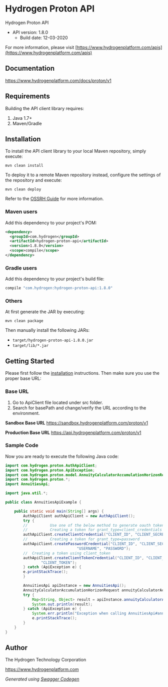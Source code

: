 # Hydrogen Proton API

Hydrogen Proton API
- API version: 1.8.0
  - Build date: 12-03-2020

For more information, please visit [https://www.hydrogenplatform.com/apis](https://www.hydrogenplatform.com/apis)

## Documentation

https://www.hydrogenplatform.com/docs/proton/v1

## Requirements

Building the API client library requires:
1. Java 1.7+
2. Maven/Gradle

## Installation

To install the API client library to your local Maven repository, simply execute:

```shell
mvn clean install
```

To deploy it to a remote Maven repository instead, configure the settings of the repository and execute:

```shell
mvn clean deploy
```

Refer to the [OSSRH Guide](http://central.sonatype.org/pages/ossrh-guide.html) for more information.

### Maven users

Add this dependency to your project's POM:

```xml
<dependency>
  <groupId>com.hydrogen</groupId>
  <artifactId>hydrogen-proton-api</artifactId>
  <version>1.8.0</version>
  <scope>compile</scope>
</dependency>
```

### Gradle users

Add this dependency to your project's build file:

```groovy
compile "com.hydrogen:hydrogen-proton-api:1.8.0"
```

### Others

At first generate the JAR by executing:

```shell
mvn clean package
```

Then manually install the following JARs:

* `target/hydrogen-proton-api-1.8.0.jar`
* `target/lib/*.jar`

## Getting Started

Please first follow the [installation](#installation) instructions. Then make sure you use the proper base URL:

### Base URL
1. Go to ApiClient file located under src folder.
2. Search for basePath and change/verify the URL according to the environment.

**Sandbox Base URL**
https://sandbox.hydrogenplatform.com/proton/v1

**Production Base URL**
https://api.hydrogenplatform.com/proton/v1

### Sample Code
Now you are ready to execute the following Java code:

```java
import com.hydrogen.proton.AuthApiClient;
import com.hydrogen.proton.ApiException;
import com.hydrogen.proton.model.AnnuityCalculatorAccumulationHorizonRequest;
import com.hydrogen.proton.*;
import AnnuitiesApi;

import java.util.*;

public class AnnuitiesApiExample {

    public static void main(String[] args) {
        AuthApiClient authApiClient = new AuthApiClient();
        try {
        //          Use one of the below method to generate oauth token        
        //          Creating a token for grant_type=client_credentials            
        authApiClient.createClientCredential("CLIENT_ID", "CLIENT_SECRET");
        //          Creating a token for grant_type=password
        authApiClient.createPasswordCredential("CLIENT_ID", "CLIENT_SECRET",
                                "USERNAME", "PASSWORD");     
        //  Creating a token using client_token
        authApiClient.createClientTokenCredential("CLIENT_ID", "CLIENT_SECRET",
                "CLIENT_TOKEN");      
        } catch (ApiException e) {
        e.printStackTrace();
        }

        AnnuitiesApi apiInstance = new AnnuitiesApi();
        AnnuityCalculatorAccumulationHorizonRequest annuityCalculatorAccumulationHorizonRequest = new AnnuityCalculatorAccumulationHorizonRequest(); // AnnuityCalculatorAccumulationHorizonRequest | Request payload for Annuity Calculator - Accumulation Horizon
        try {
            Map<String, Object> result = apiInstance.annuityCalculatorAccumulationHorizon(annuityCalculatorAccumulationHorizonRequest);
            System.out.println(result);
        } catch (ApiException e) {
            System.err.println("Exception when calling AnnuitiesApi#annuityCalculatorAccumulationHorizon");
            e.printStackTrace();
        }
    }
}

```

## Author
The Hydrogen Technology Corporation

https://www.hydrogenplatform.com

*Generated using [Swagger Codegen](https://github.com/swagger-api/swagger-codegen)*
